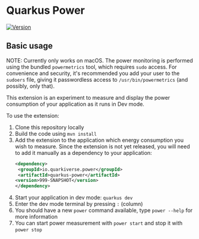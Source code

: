 # Quarkus Power

[![Version](https://img.shields.io/maven-central/v/io.quarkiverse.power/quarkus-power?logo=apache-maven&style=flat-square)](https://search.maven.org/artifact/io.quarkiverse.power/quarkus-power)

## Basic usage

NOTE: Currently only works on macOS. The power monitoring is performed using the bundled `powermetrics` tool, which
requires `sudo` access. For convenience and security, it's recommended you add your user to the `sudoers` file, giving
it passwordless access to `/usr/bin/powermetrics` (and possibly, only that).

This extension is an experiment to measure and display the power consumption of your application as it runs in Dev mode.

To use the extension:

1. Clone this repository locally
2. Build the code using `mvn install`
3. Add the extension to the application which energy consumption you wish to measure. Since the extension is not yet
   released, you will need to add it manually as a dependency to your application:
    ```xml
   <dependency>
     <groupId>io.quarkiverse.power</groupId>
     <artifactId>quarkus-power</artifactId>
    <version>999-SNAPSHOT</version>
   </dependency>
   ``` 
4. Start your application in dev mode: `quarkus dev`
5. Enter the dev mode terminal by pressing `:` (column)
6. You should have a new `power` command available, type `power --help` for more information
7. You can start power measurement with `power start` and stop it with `power stop`